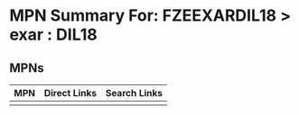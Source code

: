 



# MPN Summary For: FZEEXARDIL18 > exar : DIL18

## MPNs
  

|MPN|Direct Links|Search Links|
| :--- | :--- | :--- |
||||
